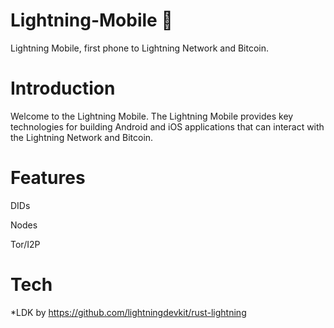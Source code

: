 # Lightning-Mobile 📱

Lightning Mobile, first phone to Lightning Network and Bitcoin.

# Introduction

Welcome to the Lightning Mobile. The Lightning Mobile provides key technologies for building Android and iOS applications that can interact with the Lightning Network and Bitcoin.

# Features

DIDs

Nodes

Tor/I2P

# Tech 

*LDK by https://github.com/lightningdevkit/rust-lightning
